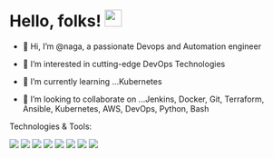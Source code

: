 # Hello, folks! <img src="https://raw.githubusercontent.com/MartinHeinz/MartinHeinz/master/wave.gif" width="30px">

- 👋 Hi, I’m @naga, a passionate Devops and Automation engineer

- 👀 I’m interested in cutting-edge DevOps Technologies
- 🌱 I’m currently learning ...Kubernetes
- 💞️ I’m looking to collaborate on ...Jenkins, Docker, Git, Terraform, Ansible, Kubernetes, AWS, DevOps, Python, Bash


Technologies & Tools:

![](https://img.shields.io/badge/OS-Linux-informational?style=flat&logo=<LOGO_NAME>&logoColor=white&color=FF00FF)
![](https://img.shields.io/badge/Editor-Atom/VisualStudio-informational?style=flat&logo=<LOGO_NAME>&logoColor=white&color=2bbc8a)
![](https://img.shields.io/badge/Shell-Bash-informational?style=flat&logo=<LOGO_NAME>&logoColor=white&color=0000FF)
![](https://img.shields.io/badge/Tools-Docker-informational?style=flat&logo=<LOGO_NAME>&logoColor=white&color=A52A2A)
![](https://img.shields.io/badge/Tools-Jenkins-informational?style=flat&logo=<LOGO_NAME>&logoColor=white&color=2bbc8a)
![](https://img.shields.io/badge/Tools-Ansible-informational?style=flat&logo=<LOGO_NAME>&logoColor=white&color=8B008B)
![](https://img.shields.io/badge/Tools-Terraform-informational?style=flat&logo=<LOGO_NAME>&logoColor=white&color=FF0000)
![](https://img.shields.io/badge/Cloud-AWS-informational?style=flat&logo=<LOGO_NAME>&logoColor=white&color=2bbc8a)
<!---
srinivas325/srinivas325 is a ✨ special ✨ repository because its `README.md` (this file) appears on your GitHub profile.
You can click the Preview link to take a look at your changes.
--->
